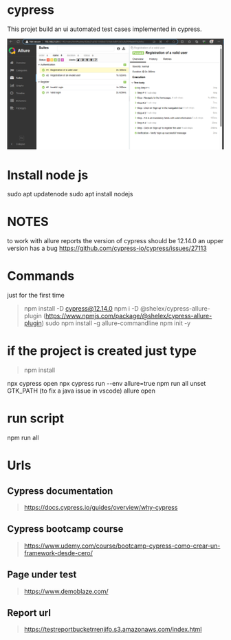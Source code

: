 # cypress
This projet build an ui automated test cases implemented in cypress.

![Alt text](image.png)

# Install node js 
sudo apt updatenode
sudo apt install nodejs
# NOTES
to work with allure reports the version of cypress should be 12.14.0 an upper version has a bug 
https://github.com/cypress-io/cypress/issues/27113
 # Commands
 just for the first time 
 > npm install -D cypress@12.14.0
 > npm i -D @shelex/cypress-allure-plugin (https://www.npmjs.com/package/@shelex/cypress-allure-plugin)
 > sudo npm install -g allure-commandline
 > npm init -y
# if the project is created just type 
> npm install

 npx cypress open
 npx cypress run --env allure=true
 npm run all
 unset GTK_PATH (to fix a java issue in vscode)
 allure open

 # run script 
 npm run all



# Urls
## Cypress documentation
> https://docs.cypress.io/guides/overview/why-cypress
## Cypress bootcamp course
> https://www.udemy.com/course/bootcamp-cypress-como-crear-un-framework-desde-cero/
## Page under test 
> https://www.demoblaze.com/
## Report url
> https://testreportbucketrrenjifo.s3.amazonaws.com/index.html
